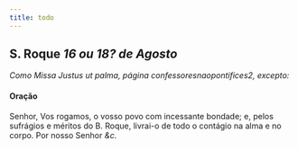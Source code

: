 ```yaml
---
title: todo
---
```

<h2 class="text-center">S. Roque <em>16 ou 18? de Agosto</em></h2>

<em>Como Missa Justus ut palma, página confessoresnaopontifices2, excepto:</em>

<h4 class="text-center">Oração</h4>
<div class="container-fluid">
<div class="row">
<div class="dropcap text-justify">

</div>
<div class="dropcap text-justify">
Senhor, Vos rogamos, o vosso povo com incessante bondade; e, pelos sufrágios e méritos do B. Roque, livrai-o de todo o contágio na alma e no corpo. Por nosso Senhor <em>&c.</em>
</div>
</div>
</div>